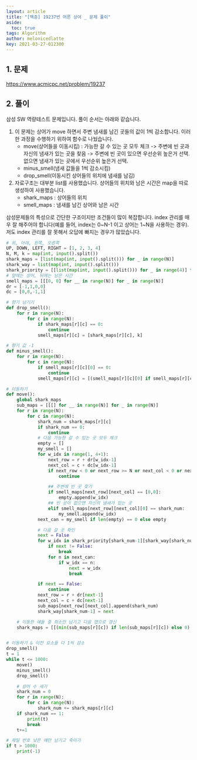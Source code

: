 ```yaml
---
layout: article
title: "[백준] 19237번 어른 상어 _ 문제 풀이"
aside:
  toc: true
tags: Algorithm 
author: melonicedlatte
key: 2021-03-27-012300
---  
```


## 1. 문제

https://www.acmicpc.net/problem/19237

## 2. 풀이

삼성 SW 역량테스트 문제입니다. 풀이 순서는 아래와 같습니다. 

1. 이 문제는 상어가 move 하면서 주변 냄새를 남긴 곳들의 값이 1씩 감소합니다. 이러한 과정을 수행하기 위하여 함수로 나눴습니다. 
    - move(상어들을 이동시킴) : 가능한 갈 수 있는 곳 모두 체크 -> 주변에 빈 곳과 자신의 냄새가 있는 곳을 찾음 -> 주변에 빈 곳이 있으면 우선순위 높은거 선택. 없으면 냄새가 있는 곳에서 우선순위 높은거 선택. 
    - minus_smell(냄새 값들을 1씩 감소시킴)
    - drop_smell(이동시킨 상어들의 위치에 냄새를 남김)
2. 자료구조는 대부분 list를 사용했습니다. 상어들의 위치와 남은 시간은 map을 따로 생성하여 사용했습니다.
    - shark_maps : 상어들의 위치 
    - smell_maps : 냄새를 남긴 상어와 남은 시간

삼성문제들의 특성으로 간단한 구조이지만 조건들이 많이 복잡합니다. index 관리를 매우 잘 해주어야 합니다(예를 들어, index는 0~N-1 이고 상어는 1~N을 사용하는 경우). 저도 index 관리를 잘 못해서 오답에 빠지는 경우가 많았습니다.

~~~python
# 위, 아래, 왼쪽, 오른쪽
UP, DOWN, LEFT, RIGHT = [1, 2, 3, 4]
N, M, k = map(int, input().split())
shark_maps = [list(map(int, input().split())) for _ in range(N)]
shark_way = list(map(int, input().split()))
shark_priority = [[list(map(int, input().split())) for _ in range(4)] for __ in range(M)]
# 앞에는 상어, 뒤에는 남은 시간
smell_maps = [[[0, 0] for __ in range(N)] for _ in range(N)]
dr = [-1,1,0,0]
dc = [0,0,-1,1]

# 향기 남기기
def drop_smell():
    for r in range(N):
        for c in range(N):
            if shark_maps[r][c] == 0:
                continue
            smell_maps[r][c] = [shark_maps[r][c], k]

# 향기 값 -1
def minus_smell():
    for r in range(N):
        for c in range(N):
            if smell_maps[r][c][0] == 0:
                continue
            smell_maps[r][c] = [(smell_maps[r][c][0] if smell_maps[r][c][1]-1 != 0 else 0), smell_maps[r][c][1]-1]

# 이동하기
def move():
    global shark_maps
    sub_maps = [[[] for __ in range(N)] for _ in range(N)]
    for r in range(N):
        for c in range(N):
            shark_num = shark_maps[r][c]
            if shark_num == 0:
                continue
            # 다음 가능한 갈 수 있는 곳 모두 체크
            empty = []
            my_smell = []
            for w_idx in range(1, 4+1):
                next_row = r + dr[w_idx-1]
                next_col = c + dc[w_idx-1]
                if next_row < 0 or next_row >= N or next_col < 0 or next_col >= N:
                    continue

                ## 주변에 빈 곳 찾기
                if smell_maps[next_row][next_col] == [0,0]:
                    empty.append(w_idx)
                ## 빈 곳이 없으면 자신의 냄새가 있는 곳
                elif smell_maps[next_row][next_col][0] == shark_num:
                    my_smell.append(w_idx)
            next_can = my_smell if len(empty) == 0 else empty

            # 다음 갈 곳 확인
            next = False
            for w_idx in shark_priority[shark_num-1][shark_way[shark_num-1]-1]:
                if next != False:
                    break
                for n in next_can:
                    if w_idx == n:
                        next = w_idx
                        break

            if next == False:
                continue
            next_row = r + dr[next-1]
            next_col = c + dc[next-1]
            sub_maps[next_row][next_col].append(shark_num)
            shark_way[shark_num-1] = next

    # 이동한 얘들 중 최소만 남기고 다음 맵으로 갱신
    shark_maps = [[(min(sub_maps[r][c]) if len(sub_maps[r][c]) else 0) for c in range(N)] for r in range(N)]


# 이동하기 & 이전 요소들 다 1씩 감소
drop_smell()
t = 1
while t <= 1000:
    move()
    minus_smell()
    drop_smell()

    # 상어 수 세기
    shark_num = 0
    for r in range(N):
        for c in range(N):
            shark_num += shark_maps[r][c]
    if shark_num == 1:
        print(t)
        break
    t+=1

# 제일 번호 낮은 얘만 남기고 죽이기
if t > 1000:
    print(-1)


~~~